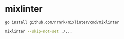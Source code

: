 # mixlinter

```bash
go install github.com/nrnrk/mixlinter/cmd/mixlinter
```

```bash
mixlinter --skip-not-set ./...
```

